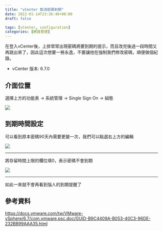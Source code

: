 ```yaml
---
title: "vCenter 取消密碼到期"
date: 2022-01-14T23:36:48+08:00
draft: false

tags: [vCenter, configuration]
categories: [網路管理]
---
```


在登入vCenter後，上排常常出現密碼將要到期的提示，而且改完後過一段時間又再跳出來了，因此這次想要一勞永逸，不要讓他在強制我們修改密碼，順便做個紀錄。

- vCenter 版本: 6.7.0

## 介面位置
選擇上方的功能表 -> 系統管理 -> Single Sign On -> 組態

![](https://i.imgur.com/UsN2ovJ.png)

## 到期時間設定
可以看到原本密碼90天內需要更變一次，我們可以點選右上方的編輯

![](https://i.imgur.com/EDSQ4tB.png)

---

將存留時間上限的欄位填0，表示密碼不會到期

![](https://i.imgur.com/78B3x5V.png)

---

如此一來就不會再看到惱人的到期提醒了

## 參考資料
https://docs.vmware.com/tw/VMware-vSphere/6.7/com.vmware.psc.doc/GUID-B9C4409A-B053-40C3-96DE-232BB99AAA35.html

